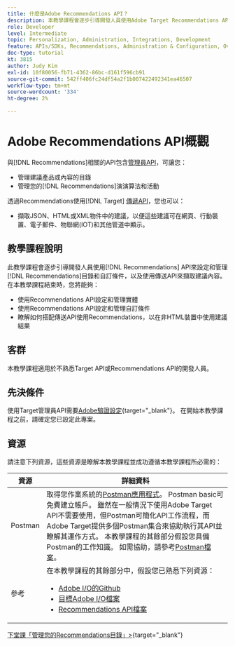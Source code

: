 ```yaml
---
title: 什麼是Adobe Recommendations API？
description: 本教學課程會逐步引導開發人員使用Adobe Target Recommendations API來設定和管理Recommendations目錄和自訂條件，以及使用傳送API來擷取建議內容。
role: Developer
level: Intermediate
topic: Personalization, Administration, Integrations, Development
feature: APIs/SDKs, Recommendations, Administration & Configuration, Overview
doc-type: tutorial
kt: 3815
author: Judy Kim
exl-id: 10f80056-fb71-4362-86bc-d161f596cb91
source-git-commit: 542ff406fc24df54a2f1b007422492341ea46507
workflow-type: tm+mt
source-wordcount: '334'
ht-degree: 2%

---
```


# Adobe Recommendations API概觀

與[!DNL Recommendations]相關的API包含[管理員API](https://experienceleague.adobe.com/docs/target/using/apis/api-overview.html?lang=zh-Hant)，可讓您：

* 管理建議產品或內容的目錄
* 管理您的[!DNL Recommendations]演演算法和活動

透過Recommendations使用[!DNL Target] [傳遞API](https://experienceleague.adobe.com/docs/target/using/apis/api-overview.html?lang=zh-Hant)，您也可以：

* 擷取JSON、HTML或XML物件中的建議，以便這些建議可在網頁、行動裝置、電子郵件、物聯網(IOT)和其他管道中顯示。

## 教學課程說明

此教學課程會逐步引導開發人員使用[!DNL Recommendations] API來設定和管理[!DNL Recommendations]目錄和自訂條件，以及使用傳送API來擷取建議內容。 在本教學課程結束時，您將能夠：

* 使用Recommendations API設定和管理實體
* 使用Recommendations API設定和管理自訂條件
* 瞭解如何搭配傳送API使用Recommendations，以在非HTML裝置中使用建議結果

## 客群

本教學課程適用於不熟悉Target API或Recommendations API的開發人員。

## 先決條件

使用Target管理員API需要[Adobe驗證設定](https://experienceleague.adobe.com/docs/target-dev/developer/api/configure-authentication.html?lang=zh-Hant){target="_blank"}。 在開始本教學課程之前，請確定您已設定此專案。

## 資源

請注意下列資源，這些資源是瞭解本教學課程並成功遵循本教學課程所必需的：

| 資源 | 詳細資料 |
| --- | --- |
| Postman | 取得您作業系統的[Postman應用程式](https://www.postman.com/downloads/)。 Postman basic可免費建立帳戶。 雖然在一般情況下使用Adobe Target API不需要使用，但Postman可簡化API工作流程，而Adobe Target提供多個Postman集合來協助執行其API並瞭解其運作方式。 本教學課程的其餘部分假設您具備Postman的工作知識。 如需協助，請參考[Postman檔案](https://learning.getpostman.com/)。 |
| 參考 | 在本教學課程的其餘部分中，假設您已熟悉下列資源：<UL><li>[Adobe I/O的Github](https://github.com/adobeio)</li><li>[目標Adobe I/O檔案](https://developers.adobetarget.com/api/#introduction)</li><li>[Recommendations API檔案](https://developers.adobetarget.com/api/recommendations/)</li></ul> |

[下堂課「管理您的Recommendations目錄」>](https://experienceleague.adobe.com/docs/target-dev/developer/api/recommendations-api/manage-catalog.html?lang=zh-Hant){target="_blank"}
